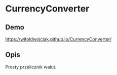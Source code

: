 # CurrencyConverter

## Demo

https://witoldwojciak.github.io/CurrencyConverter/

## Opis

Prosty przelicznik walut.
